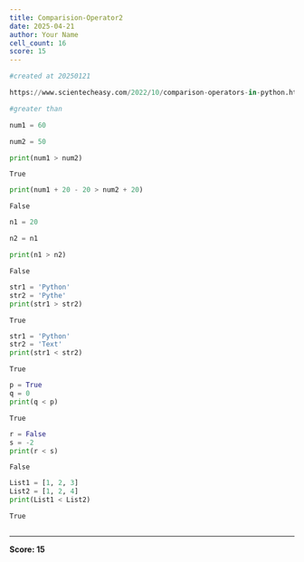 ```yaml
---
title: Comparision-Operator2
date: 2025-04-21
author: Your Name
cell_count: 16
score: 15
---
```


```python
#created at 20250121
```


```python
https://www.scientecheasy.com/2022/10/comparison-operators-in-python.html/
```


```python
#greater than
```


```python
num1 = 60
```


```python
num2 = 50
```


```python
print(num1 > num2)
```

    True



```python
print(num1 + 20 - 20 > num2 + 20)
```

    False



```python
n1 = 20
```


```python
n2 = n1
```


```python
print(n1 > n2)
```

    False



```python
str1 = 'Python'
str2 = 'Pythe'
print(str1 > str2)

```

    True



```python
str1 = 'Python'
str2 = 'Text'
print(str1 < str2)
```

    True



```python
p = True
q = 0
print(q < p)
```

    True



```python
r = False
s = -2
print(r < s)
```

    False



```python
List1 = [1, 2, 3]
List2 = [1, 2, 4]
print(List1 < List2)
```

    True



```python

```


---
**Score: 15**